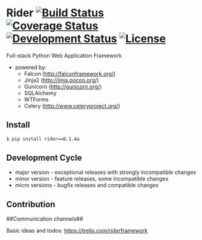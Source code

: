 Rider [![Build Status](https://travis-ci.org/riderframework/rider.svg?branch=master)](https://travis-ci.org/riderframework/rider) [![Coverage Status](https://coveralls.io/repos/riderframework/rider/badge.png?branch=master)](https://coveralls.io/r/riderframework/rider?branch=master) [![Development Status](https://pypip.in/status/Rider/badge.svg)](https://pypi.python.org/pypi/Rider/) [![License](https://pypip.in/license/Rider/badge.svg)](https://pypi.python.org/pypi/Rider/)
=====

Full-stack Python Web Application Framework
- powered by:
  - Falcon (http://falconframework.org/)
  - Jinja2 (http://jinja.pocoo.org/)
  - Gunicorn (http://gunicorn.org/)
  - SQLAlchemy
  - WTForms
  - Celery (http://www.celeryproject.org/)


Install
-------

```bash
$ pip install rider==0.1.4a
```

Development Cycle
-----------------
  - major version - exceptional releases with strongly incompatible changes
  - minor version - feature releases, some incompatible changes
  - micro versions - bugfix releases and compatible changes


Contribution
------------

##Communication channels##

Basic ideas and todos:
https://trello.com/riderframework
